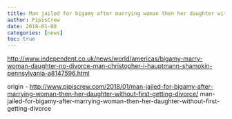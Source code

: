 ```yaml
---
title: Man jailed for bigamy after marrying woman then her daughter without first getting divorce
author: PipisCrew
date: 2018-01-08
categories: [news]
toc: true
---
```


http://www.independent.co.uk/news/world/americas/bigamy-marry-woman-daughter-no-divorce-man-christopher-i-hauptmann-shamokin-pennsylvania-a8147596.html

origin - http://www.pipiscrew.com/2018/01/man-jailed-for-bigamy-after-marrying-woman-then-her-daughter-without-first-getting-divorce/ man-jailed-for-bigamy-after-marrying-woman-then-her-daughter-without-first-getting-divorce